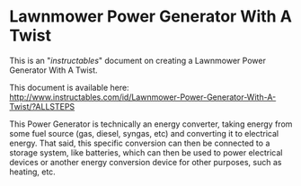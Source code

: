 Lawnmower Power Generator With A Twist
======================================

This is an "*instructables*" document on creating a Lawnmower Power Generator With A Twist.

This document is available here:
http://www.instructables.com/id/Lawnmower-Power-Generator-With-A-Twist/?ALLSTEPS

This Power Generator is technically an energy converter, taking energy from some fuel source (gas, diesel, syngas, etc) and converting it to electrical energy.  That said, this specific conversion can then be connected to a storage system, like batteries, which can then be used to power electrical devices or another energy conversion device for other purposes, such as heating, etc.
